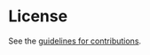 # License

See the
[guidelines for contributions](https://github.com/chrysn/shopinc/blob/main/CONTRIBUTING.md).
